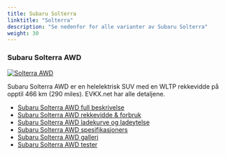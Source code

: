 ```yaml
---
title: Subaru Solterra
linktitle: "Solterra"
description: "Se nedenfor for alle varianter av Subaru Solterra"
weight: 30
---
```

### Subaru Solterra AWD

<a href="solterra_awd/"><img src="https://media.evkx.net/multimedia/models/subaru/solterra/solterra_awd/main_1_st.jpeg" class="img-fluid" alt="Solterra AWD" ></a>

Subaru Solterra AWD er en helelektrisk SUV med en WLTP rekkevidde på opptil 466 km (290 miles). EVKX.net har alle detaljene. 

- [Subaru Solterra AWD full beskrivelse](solterra_awd/)
- [Subaru Solterra AWD rekkevidde & forbruk](solterra_awd/rangeandconsumption)
- [Subaru Solterra AWD ladekurve og ladeytelse](solterra_awd/chargingcurve)
- [Subaru Solterra AWD spesifikasjoners](solterra_awd/specifications)
- [Subaru Solterra AWD galleri](solterra_awd/gallery)
- [Subaru Solterra AWD tester](solterra_awd/reviews)

